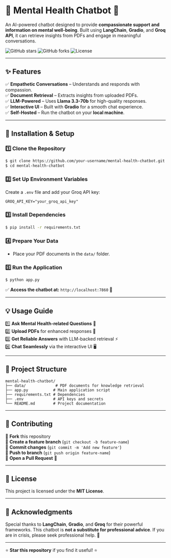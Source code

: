 
# 🧠 Mental Health Chatbot 🤖

An AI-powered chatbot designed to provide **compassionate support and information on mental well-being**. Built using **LangChain**, **Gradio**, and **Groq API**, it can retrieve insights from PDFs and engage in meaningful conversations.

![GitHub stars](https://img.shields.io/github/stars/your-username/mental-health-chatbot?style=social)
![GitHub forks](https://img.shields.io/github/forks/your-username/mental-health-chatbot?style=social)
![License](https://img.shields.io/github/license/your-username/mental-health-chatbot)

---

## ✨ Features

✅ **Empathetic Conversations** – Understands and responds with compassion.  
✅ **Document Retrieval** – Extracts insights from uploaded PDFs.  
✅ **LLM-Powered** – Uses **Llama 3.3-70b** for high-quality responses.  
✅ **Interactive UI** – Built with **Gradio** for a smooth chat experience.  
✅ **Self-Hosted** – Run the chatbot on your **local machine**.  

---

## 🚀 Installation & Setup

### 1️⃣ Clone the Repository
```bash
$ git clone https://github.com/your-username/mental-health-chatbot.git
$ cd mental-health-chatbot
```

### 2️⃣ Set Up Environment Variables
Create a `.env` file and add your Groq API key:
```env
GROQ_API_KEY="your_groq_api_key"
```

### 3️⃣ Install Dependencies
```bash
$ pip install -r requirements.txt
```

### 4️⃣ Prepare Your Data
- Place your PDF documents in the `data/` folder.

### 5️⃣ Run the Application
```bash
$ python app.py
```

✅ **Access the chatbot at:** `http://localhost:7860` 🎉

---


## 💡 Usage Guide

1️⃣ **Ask Mental Health-related Questions** 🧠  
2️⃣ **Upload PDFs** for enhanced responses 📄  
3️⃣ **Get Reliable Answers** with LLM-backed retrieval ⚡  
4️⃣ **Chat Seamlessly** via the interactive UI 🖥️  

---

## 📌 Project Structure
```
mental-health-chatbot/
├── data/             # PDF documents for knowledge retrieval
├── app.py           # Main application script
├── requirements.txt # Dependencies
├── .env             # API keys and secrets
└── README.md        # Project documentation
```

---

## 🤝 Contributing

🔹 **Fork** this repository  
🔹 **Create a feature branch** (`git checkout -b feature-name`)  
🔹 **Commit changes** (`git commit -m 'Add new feature'`)  
🔹 **Push to branch** (`git push origin feature-name`)  
🔹 **Open a Pull Request** 🚀

---

## 📜 License

This project is licensed under the **MIT License**.

---

## 📢 Acknowledgments

Special thanks to **LangChain**, **Gradio**, and **Groq** for their powerful frameworks. This chatbot is **not a substitute for professional advice**. If you are in crisis, please seek professional help. 💙

---

⭐ **Star this repository** if you find it useful! ⭐
